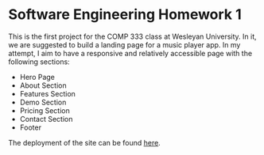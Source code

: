 # Software Engineering Homework 1
This is the first project for the COMP 333 class at Wesleyan University. In it, we are suggested to build a landing page for a music player app. In my attempt, I aim to have a responsive and relatively accessible page with the following sections:
* Hero Page
* About Section
* Features Section
* Demo Section
* Pricing Section
* Contact Section
* Footer

The deployment of the site can be found [here](https://hasibfox.github.io/COMP333_HW_1/).

